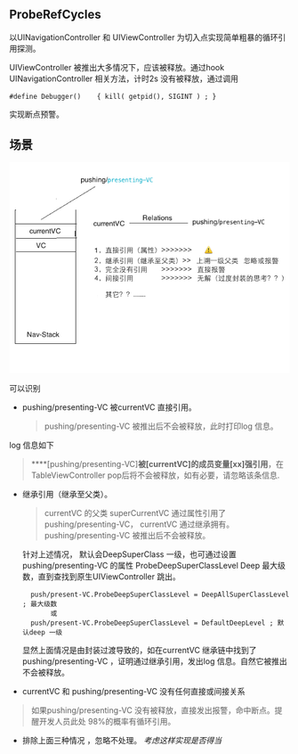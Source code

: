 ## ProbeRefCycles

以UINavigationController 和 UIViewController 为切入点实现简单粗暴的循环引用探测。

UIViewController 被推出大多情况下，应该被释放。通过hook  UINavigationController 相关方法，计时2s 没有被释放，通过调用

	#define Debugger()    { kill( getpid(), SIGINT ) ; }
	
实现断点预警。


## 场景

![](probeRefCycles.png)

可以识别

*  pushing/presenting-VC 被currentVC 直接引用。

   >  pushing/presenting-VC 被推出后不会被释放，此时打印log 信息。
   
  log 信息如下
  
  >   ****[pushing/presenting-VC]**被[currentVC]的成员变量[xx]强引用**，在TableViewController pop后将不会被释放，如有必要，请忽略该条信息.
  
* 继承引用（继承至父类）。

  > currentVC 的父类 superCurrentVC  通过属性引用了 pushing/presenting-VC，  currentVC 通过继承拥有。
pushing/presenting-VC 被推出后不会被释放。

  针对上述情况，  默认会DeepSuperClass 一级，也可通过设置 pushing/presenting-VC 的属性 ProbeDeepSuperClassLevel  Deep 最大级数，直到查找到原生UIViewController 跳出。
  

	    push/present-VC.ProbeDeepSuperClassLevel = DeepAllSuperClassLevel ; 最大级数
             或
	    push/present-VC.ProbeDeepSuperClassLevel = DefaultDeepLevel ; 默认deep 一级

  
  显然上面情况是由封装过渡导致的，如在currentVC 继承链中找到了pushing/presenting-VC ，证明通过继承引用，发出log 信息。自然它被推出不会被释放。
 

* currentVC  和 pushing/presenting-VC 没有任何直接或间接关系

 > 如果pushing/presenting-VC 没有被释放，直接发出报警，命中断点。提醒开发人员此处 98%的概率有循环引用。

* 排除上面三种情况 ，忽略不处理。 *考虑这样实现是否得当*
